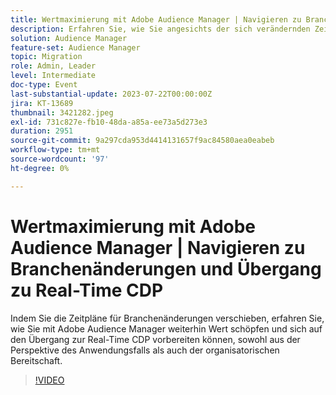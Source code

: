 ```yaml
---
title: Wertmaximierung mit Adobe Audience Manager | Navigieren zu Branchenänderungen und Übergang zu Real-Time CDP
description: Erfahren Sie, wie Sie angesichts der sich verändernden Zeitpläne für Branchenänderungen mit Adobe Audience Manager weiterhin Wert freisetzen und sich sowohl aus der Perspektive des Anwendungsfalls als auch der organisatorischen Bereitschaft auf den Übergang zur RTCDP vorbereiten können.
solution: Audience Manager
feature-set: Audience Manager
topic: Migration
role: Admin, Leader
level: Intermediate
doc-type: Event
last-substantial-update: 2023-07-22T00:00:00Z
jira: KT-13689
thumbnail: 3421282.jpeg
exl-id: 731c827e-fb10-48da-a85a-ee73a5d273e3
duration: 2951
source-git-commit: 9a297cda953d4414131657f9ac84580aea0eabeb
workflow-type: tm+mt
source-wordcount: '97'
ht-degree: 0%

---
```


# Wertmaximierung mit Adobe Audience Manager | Navigieren zu Branchenänderungen und Übergang zu Real-Time CDP

Indem Sie die Zeitpläne für Branchenänderungen verschieben, erfahren Sie, wie Sie mit Adobe Audience Manager weiterhin Wert schöpfen und sich auf den Übergang zur Real-Time CDP vorbereiten können, sowohl aus der Perspektive des Anwendungsfalls als auch der organisatorischen Bereitschaft.

>[!VIDEO](https://video.tv.adobe.com/v/3421282/?learn=on)
